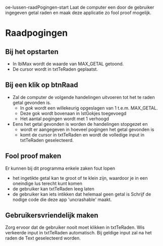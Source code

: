 oe-lussen-raadPogingen-start
Laat de computer een door de gebruiker ingegeven getal raden en maak deze applicatie zo fool proof mogelijk.

# Raadpogingen
## Bij het opstarten
- In lblMax wordt de waarde van MAX_GETAL getoond.
- De cursor wordt in txtTeRaden geplaatst.
## Bij een klik op btnRaad
- Zal de computer de volgende handelingen uitvoeren tot het te raden getal gevonden is.
  - In *gok* wordt een willekeurig opgeslagen van 1 t.e.m. MAX_GETAL.
  - Deze gok wordt bovenaan in lstGokjes toegevoegd
  - Het aantal pogingen wordt met 1 verhoogd
- Eens het getal gevonden is worden de handelingen stopgezet en
  - wordt er aangegeven in hoeveel pogingen het getal gevonden is
  - komt de cursor in txtTeRaden en wordt de volledige input in txtTeRaden geselecteerd.
## Fool proof maken
Er kunnen bij dit programma enkele zaken fout lopen
- het ingetikte getal kan te groot of te klein zijn, waardoor je in een oneindige lus terecht kunt komen
- de gebruiker kan txtTeRaden leeg laten
- de gebruiker kan iets intikken dat helemaal geen getal is
Schrijf de nodige code die deze app 'uncrashable' maakt.
## Gebruikersvriendelijk maken
Zorg ervoor dat de gebruiker nooit moet klikken in txtTeRaden.
Wis verkeerde input in txtTeRaden automatisch.
Bij geldige input zal na het raden de Text geselecteerd worden.
 

